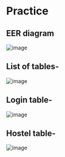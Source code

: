 # Practice

## EER diagram
![image](https://user-images.githubusercontent.com/92039529/169282988-30dcd237-9602-49b2-a7ae-db5fe77e9a84.png)

## List of tables-
![image](https://user-images.githubusercontent.com/92039529/168000296-ef6322d2-8b9f-4d2d-b08d-c0c6db1ce680.png)

## Login table-
![image](https://user-images.githubusercontent.com/92039529/168000453-d5d7775e-b8e4-4cae-927c-8c1aef0bab48.png)

## Hostel table-
![image](https://user-images.githubusercontent.com/92039529/168000537-239a7850-283e-48aa-95a4-8f3db9aea89f.png)

